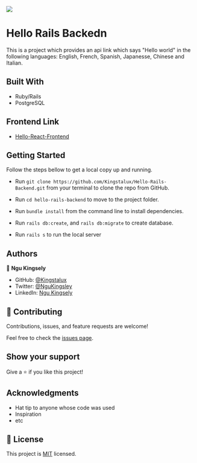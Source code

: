 ![](https://img.shields.io/badge/Microverse-blueviolet)

# Hello Rails Backedn
This is a project which provides an api link which says "Hello world" in the following languages: English, French, Spanish, Japanesse, Chinese and Italian.


## Built With

  - Ruby/Rails
  - PostgreSQL

## Frontend Link 

- [Hello-React-Frontend](https://github.com/Kingstalux/Hello-React-Frontend)



## Getting Started

Follow the steps bellow to get a local copy up and running.

- Run `git clone https://github.com/Kingstalux/Hello-Rails-Backend.git` from your terminal to clone the repo from GitHub.

- Run `cd hello-rails-backend` to move to the project folder.

-  Run `bundle install` from the command line to install dependencies.

-  Run `rails db:create`, and `rails db:migrate` to create database.

-  Run `rails s` to run the local server





## Authors

👤 **Ngu Kingsely**

- GitHub: [@Kingstalux](https://github.com/Kingstalux)
- Twitter: [@NguKingsley](https://twitter.com/NguKingsley)
- LinkedIn: [Ngu Kingsely](https://www.linkedin.com/in/ngu-kingsely-junior-cho-974b60136/)


## 🤝 Contributing

Contributions, issues, and feature requests are welcome!

Feel free to check the [issues page](../../issues/).

## Show your support

Give a ⭐️ if you like this project!

## Acknowledgments

- Hat tip to anyone whose code was used
- Inspiration
- etc

## 📝 License

This project is [MIT](./MIT.md) licensed.